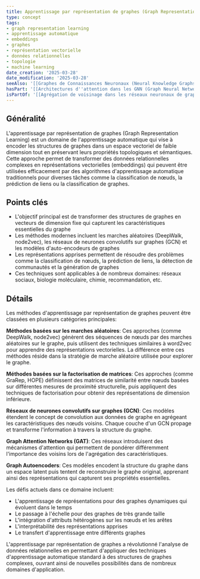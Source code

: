 ```yaml
---
title: Apprentissage par représentation de graphes (Graph Representation Learning)
type: concept
tags:
- graph representation learning
- apprentissage automatique
- embeddings
- graphes
- représentation vectorielle
- données relationnelles
- topologie
- machine learning
date_creation: '2025-03-28'
date_modification: '2025-03-28'
seeAlso: '[[Graphes de Connaissances Neuronaux (Neural Knowledge Graphs)]]'
hasPart: '[[Architectures d''attention dans les GNN (Graph Neural Networks)]]'
isPartOf: '[[Agrégation de voisinage dans les réseaux neuronaux de graphes]]'
---
```

## Généralité

L'apprentissage par représentation de graphes (Graph Representation Learning) est un domaine de l'apprentissage automatique qui vise à encoder les structures de graphes dans un espace vectoriel de faible dimension tout en préservant leurs propriétés topologiques et sémantiques. Cette approche permet de transformer des données relationnelles complexes en représentations vectorielles (embeddings) qui peuvent être utilisées efficacement par des algorithmes d'apprentissage automatique traditionnels pour diverses tâches comme la classification de nœuds, la prédiction de liens ou la classification de graphes.

## Points clés

- L'objectif principal est de transformer des structures de graphes en vecteurs de dimension fixe qui capturent les caractéristiques essentielles du graphe
- Les méthodes modernes incluent les marches aléatoires (DeepWalk, node2vec), les réseaux de neurones convolutifs sur graphes (GCN) et les modèles d'auto-encodeurs de graphes
- Les représentations apprises permettent de résoudre des problèmes comme la classification de nœuds, la prédiction de liens, la détection de communautés et la génération de graphes
- Ces techniques sont applicables à de nombreux domaines: réseaux sociaux, biologie moléculaire, chimie, recommandation, etc.

## Détails

Les méthodes d'apprentissage par représentation de graphes peuvent être classées en plusieurs catégories principales:

**Méthodes basées sur les marches aléatoires**: Ces approches (comme DeepWalk, node2vec) génèrent des séquences de nœuds par des marches aléatoires sur le graphe, puis utilisent des techniques similaires à word2vec pour apprendre des représentations vectorielles. La différence entre ces méthodes réside dans la stratégie de marche aléatoire utilisée pour explorer le graphe.

**Méthodes basées sur la factorisation de matrices**: Ces approches (comme GraRep, HOPE) définissent des matrices de similarité entre nœuds basées sur différentes mesures de proximité structurelle, puis appliquent des techniques de factorisation pour obtenir des représentations de dimension inférieure.

**Réseaux de neurones convolutifs sur graphes (GCN)**: Ces modèles étendent le concept de convolution aux données de graphe en agrégeant les caractéristiques des nœuds voisins. Chaque couche d'un GCN propage et transforme l'information à travers la structure du graphe.

**Graph Attention Networks (GAT)**: Ces réseaux introduisent des mécanismes d'attention qui permettent de pondérer différemment l'importance des voisins lors de l'agrégation des caractéristiques.

**Graph Autoencoders**: Ces modèles encodent la structure du graphe dans un espace latent puis tentent de reconstruire le graphe original, apprenant ainsi des représentations qui capturent ses propriétés essentielles.

Les défis actuels dans ce domaine incluent:
- L'apprentissage de représentations pour des graphes dynamiques qui évoluent dans le temps
- Le passage à l'échelle pour des graphes de très grande taille
- L'intégration d'attributs hétérogènes sur les nœuds et les arêtes
- L'interprétabilité des représentations apprises
- Le transfert d'apprentissage entre différents graphes

L'apprentissage par représentation de graphes a révolutionné l'analyse de données relationnelles en permettant d'appliquer des techniques d'apprentissage automatique standard à des structures de graphes complexes, ouvrant ainsi de nouvelles possibilités dans de nombreux domaines d'application.
